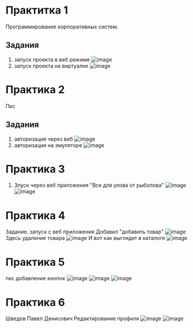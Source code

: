 # Практитка 1

Программирование корпоративных систем.

## Задания


1. запуск проекта в веб режиме
![image](https://github.com/user-attachments/assets/8e23b5fc-b7b9-40e5-b912-c43948ee936c)
2. запуск проекта на виртуалке
![image](https://github.com/user-attachments/assets/924edca1-f2a8-4dd1-9e47-70e25e422a22)
# Практика 2
Пкс
## Задания 
1. авторизация через веб
![image](https://github.com/user-attachments/assets/36541df7-c3df-42cc-88dd-775f03e0737b)
2. авторизация на эмуляторе 
![image](https://github.com/user-attachments/assets/794e6c41-d574-4140-a1eb-c68c316722ee)

# Практика 3
1. Зпуск через веб приложения "Все для улова от рыболова"
![image](https://github.com/user-attachments/assets/dcd4e639-34ed-437c-8c2d-28c7e5583cfe)
![image](https://github.com/user-attachments/assets/e7773bb0-ddd4-4920-9ca4-64bad2daf381)
# Практика 4
Задание.
запуск с веб приложения
Добавил "добавить товар"
![image](https://github.com/user-attachments/assets/ea1a319b-576f-4d6f-a7f8-a148af515b74)
Здесь удаление товара
![image](https://github.com/user-attachments/assets/b1e2bee7-f3f5-42f0-aae8-4ea6cbd498dd)
И вот как выглядит в каталоге
![image](https://github.com/user-attachments/assets/41ee2a86-e7c2-47ba-b3fd-ce1ea6528cd9)
# Практика 5
пкс
добавление кнопок
![image](https://github.com/user-attachments/assets/db140a77-28c3-4608-b800-2df3159dbe75)
![image](https://github.com/user-attachments/assets/81b0ee9e-f48a-4218-8ff5-ad5150e61664)
![image](https://github.com/user-attachments/assets/431a99d3-7bb3-4e4d-ab6f-bd783e031bab)

# Практика 6
Шведов Павел Денисович
Редактирование профиля
![image](https://github.com/user-attachments/assets/0a2b5c5e-6dd9-44ba-a86e-5920c1e46c12)
![image](https://github.com/user-attachments/assets/37f6a93d-4bbc-41c3-965d-bfe940dd6d42)



